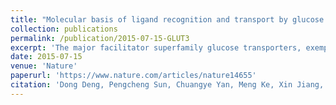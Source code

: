 ```yaml
---
title: "Molecular basis of ligand recognition and transport by glucose transporters"
collection: publications
permalink: /publication/2015-07-15-GLUT3
excerpt: 'The major facilitator superfamily glucose transporters, exemplified by human GLUT1–4, have been central to the study of solute transport. Using lipidic cubic phase crystallization and microfocus X-ray diffraction, we determined the structure of human GLUT3 in complex with D-glucose at 1.5 Å resolution in an outward-occluded conformation. The high-resolution structure allows discrimination of both α- and β-anomers of D-glucose. Two additional structures of GLUT3 bound to the exofacial inhibitor maltose were obtained at 2.6 Å in the outward-open and 2.4 Å in the outward-occluded states. In all three structures, the ligands are predominantly coordinated by polar residues from the carboxy terminal domain. Conformational transition from outward-open to outward-occluded entails a prominent local rearrangement of the extracellular part of transmembrane segment TM7. Comparison of the outward-facing GLUT3 structures with the inward-open GLUT1 provides insights into the alternating access cycle for GLUTs, whereby the C-terminal domain provides the primary substrate-binding site and the amino-terminal domain undergoes rigid-body rotation with respect to the C-terminal domain. Our studies provide an important framework for the mechanistic and kinetic understanding of GLUTs and shed light on structure-guided ligand design.'
date: 2015-07-15
venue: 'Nature'
paperurl: 'https://www.nature.com/articles/nature14655'
citation: 'Dong Deng, Pengcheng Sun, Chuangye Yan, Meng Ke, Xin Jiang, <b>Lei Xiong</b>, Wenlin Ren, Kunio Hirata, Masaki Yamamoto, Shilong Fan, Nieng Yan (*equal contribution) (2015). &quot;Molecular basis of ligand recognition and transport by glucose transporters.&quot; <i>Nature</i>. 526 (7573).'
---
```

